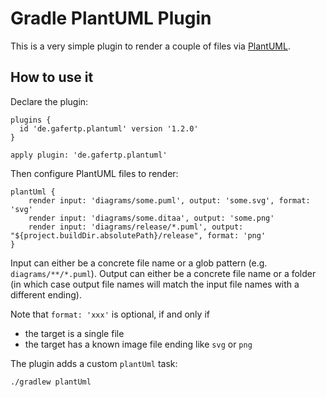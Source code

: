 # Gradle PlantUML Plugin

This is a very simple plugin to render a couple of files via [PlantUML](http://plantuml.com/).

## How to use it

Declare the plugin:

```
plugins {
  id 'de.gafertp.plantuml' version '1.2.0'
}

apply plugin: 'de.gafertp.plantuml'
```

Then configure PlantUML files to render:

```
plantUml {
    render input: 'diagrams/some.puml', output: 'some.svg', format: 'svg'
    render input: 'diagrams/some.ditaa', output: 'some.png'
    render input: 'diagrams/release/*.puml', output: "${project.buildDir.absolutePath}/release", format: 'png'
}
```

Input can either be a concrete file name or a glob pattern (e.g. `diagrams/**/*.puml`). Output can
either be a concrete file name or a folder (in which case output file names will match the input file
names with a different ending).

Note that `format: 'xxx'` is optional, if and only if

* the target is a single file
* the target has a known image file ending like `svg` or `png`

The plugin adds a custom `plantUml` task:

```
./gradlew plantUml
```